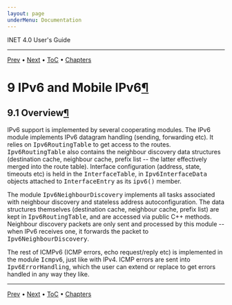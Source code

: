 ```yaml
---
layout: page
underMenu: Documentation
---
```




<div>INET 4.0 User's Guide<hr width='100%'></div>
<div class='oppnavbar'><a href="chap8.html">Prev</a> &#8226; <a href="chap10.html">Next</a> &#8226; <a href="toc.html#toc_9">ToC</a> &#8226; <a href="index.html">Chapters</a></div><h1><a name="cha:ipv6"></a>9 IPv6 and Mobile IPv6<a class="headerlink" href="#cha:ipv6" title="Permalink to this headline">&para;</a></h1>

<p>
<h2><a name="sec:ipv6:overview"></a>9.1 Overview<a class="headerlink" href="#sec:ipv6:overview" title="Permalink to this headline">&para;</a></h2>

<p>IPv6 support is implemented by several cooperating modules. The IPv6 module
implements IPv6 datagram handling (sending, forwarding etc). It relies on
<tt>Ipv6RoutingTable</tt> to get access to the routes. <tt>Ipv6RoutingTable</tt> also contains the
neighbour discovery data structures (destination cache, neighbour cache,
prefix list -- the latter effectively merged into the route table). Interface
configuration (address, state, timeouts etc) is held in the <tt>InterfaceTable</tt>,
in <tt>Ipv6InterfaceData</tt> objects attached to <tt>InterfaceEntry</tt>
as its <tt>ipv6()</tt> member.

<p>The module <tt>Ipv6NeighbourDiscovery</tt> implements all tasks associated with
neighbour discovery and stateless address autoconfiguration. The data
structures themselves (destination cache, neighbour cache, prefix list)
are kept in <tt>Ipv6RoutingTable</tt>, and are accessed via public C++ methods.
Neighbour discovery packets are only sent and processed by this module --
when IPv6 receives one, it forwards the packet to <tt>Ipv6NeighbourDiscovery</tt>.

<p>The rest of ICMPv6 (ICMP errors, echo request/reply etc) is implemented in
the module <tt>Icmpv6</tt>, just like with IPv4. ICMP errors are sent into
<tt>Ipv6ErrorHandling</tt>, which the user can extend or replace to get errors
handled in any way they like.

<p>




<hr class='pgbr'><div class='oppnavbar'><a href="chap8.html">Prev</a> &#8226; <a href="chap10.html">Next</a> &#8226; <a href="toc.html#toc_9">ToC</a> &#8226; <a href="index.html">Chapters</a></div>
